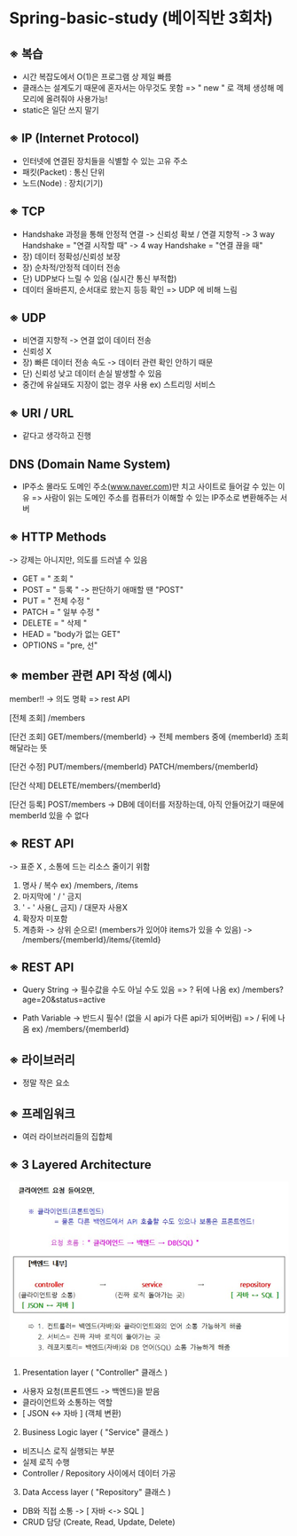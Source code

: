 # Spring-basic-study (베이직반 3회차)

## ※ 복습
- 시간 복잡도에서 O(1)은 프로그램 상 제일 빠름
- 클래스는 설계도기 때문에 혼자서는 아무것도 못함
   => " new " 로 객체 생성해 메모리에 올려줘야 사용가능!
- static은 일단 쓰지 말기

## ※ IP  (Internet Protocol)
- 인터넷에 연결된 장치들을 식별할 수 있는 고유 주소
- 패킷(Packet) : 통신 단위
- 노드(Node) : 장치(기기)

## ※ TCP
- Handshake 과정을 통해 안정적 연결
   -> 신뢰성 확보 / 연결 지향적
   -> 3 way Handshake = "연결 시작할 때"
   -> 4 way Handshake = "연결 끊을 때"
- 장) 데이터 정확성/신뢰성 보장
- 장) 순차적/안정적 데이터 전송
- 단) UDP보다 느릴 수 있음 (실시간 통신 부적합)
- 데이터 올바른지, 순서대로 왔는지 등등 확인
   => UDP 에 비해 느림

## ※ UDP
- 비연결 지향적
  -> 연결 없이 데이터 전송
- 신뢰성 X
- 장) 빠른 데이터 전송 속도
  -> 데이터 관련 확인 안하기 때문
- 단) 신뢰성 낮고 데이터 손실 발생할 수 있음
- 중간에 유실돼도 지장이 없는 경우 사용
   ex) 스트리밍 서비스

## ※ URI / URL
- 같다고 생각하고 진행

## DNS (Domain Name System)
- IP주소 몰라도 도메인 주소(www.naver.com)만 치고 사이트로 들어갈 수 있는 이유 
  => 사람이 읽는 도메인 주소를 컴퓨터가 이해할 수 있는 IP주소로 변환해주는 서버

## ※ HTTP Methods
   -> 강제는 아니지만, 의도를 드러낼 수 있음

- GET = " 조회 "
- POST = " 등록 "
   -> 판단하기 애매할 땐 "POST"
- PUT = " 전체 수정 "
- PATCH = " 일부 수정 "
- DELETE = " 삭제 "
- HEAD = "body가 없는 GET"
- OPTIONS = "pre, 선"

## ※ member 관련 API 작성 (예시)
member!! -> 의도 명확 => rest API

[전체 조회]
/members

[단건 조회]
GET/members/{memberId}
-> 전체 members 중에 {memberId} 조회해달라는 뜻

[단건 수정]
PUT/members/{memberId}
PATCH/members/{memberId}

[단건 삭제]
DELETE/members/{memberId}

[단건 등록]
POST/members
-> DB에 데이터를 저장하는데, 아직 안들어갔기 때문에 memberId 있을 수 없다


## ※ REST API
-> 표준 X , 소통에 드는 리소스 줄이기 위함
1. 명사 / 복수
     ex) /members, /items
2. 마지막에 ' / ' 금지
3. ' - ' 사용(_ 금지) / 대문자 사용X
4. 확장자 미포함
5. 계층화
   -> 상위 순으로! (members가 있어야 items가 있을 수 있음)
   -> /members/{memberId}/items/{itemId}

## ※ REST API
   - Query String
       -> 필수값을 수도 아닐 수도 있음
       => ? 뒤에 나옴
      ex) /members?age=20&status=active

   - Path Variable
       -> 반드시 필수! (없을 시 api가 다른 api가 되어버림)
       => / 뒤에 나옴
      ex) /members/{memberId}


## ※ 라이브러리
   - 정말 작은 요소

## ※ 프레임워크
- 여러 라이브러리들의 집합체

## ※ 3 Layered Architecture
 ![설명자료](images/3_Layered_Architecture.jpg)
 1. Presentation layer  ( "Controller" 클래스 )
   - 사용자 요청(프론트엔드 -> 백엔드)을 받음
   - 클라이언트와 소통하는 역할
   - [ JSON <-> 자바 ]  (객체 변환)

 2. Business Logic layer  ( "Service" 클래스 )
   - 비즈니스 로직 실행되는 부분
   - 실제 로직 수행
   - Controller / Repository 사이에서 데이터 가공

 3. Data Access layer  ( "Repository" 클래스 )
   - DB와 직접 소통 ->  [ 자바 <-> SQL ]
   - CRUD 담당
     (Create, Read, Update, Delete)
